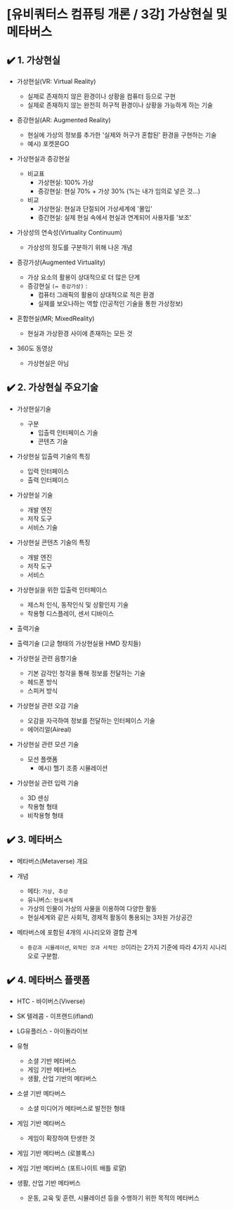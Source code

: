 # [유비쿼터스 컴퓨팅 개론 / 3강] 가상현실 및 메타버스

## ✔️ 1. 가상현실

- 가상현실(VR: Virtual Reality)
  - 실제로 존재하지 않은 환경이나 상황을 컴퓨터 등으로 구현
  - 실제로 존재하지 않는 완전히 허구적 환경이나 상황을 가능하게 하는 기술

- 증강현실(AR: Augmented Reality)
  - 현실에 가상의 정보를 추가한 '실제와 허구가 혼합된' 환경을 구현하는 기술
  - 예시) 포켓몬GO

- 가상현실과 증강현실
  - 비교표
    - 가상현실: 100% 가상
    - 증강현실: 현실 70% + 가상 30% (%는 내가 임의로 넣은 것...)
  - 비교
    - 가상현실: 현실과 단절되어 가상세계에 '몰입'
    - 증간현실: 실제 현실 속에서 현실과 연계되어 사용자를 '보조'

- 가상성의 연속성(Virtuality Continuum)
  - 가상성의 정도를 구분하기 위해 나온 개념

- 증강가상(Augmented Virtuality)
  - 가상 요소의 활용이 상대적으로 더 많은 단계
  - 증강현실 `(↔️ 증강가상)` : 
    - 컴퓨터 그래픽의 활용이 상대적으로 적은 환경 
    - 실제를 보오나하는 역할 (인공적인 기술을 통한 가상정보)

- 혼합현실(MR; MixedReality)
  - 현실과 가상환경 사이에 존재하는 모든 것

- 360도 동영상
  - 가상현실은 아님

## ✔️ 2. 가상현실 주요기술

- 가상현실기술
  - 구분
    - 입출력 인터페이스 기술
    - 콘텐츠 기술

- 가상현실 입출력 기술의 특징
  - 입력 인터페이스
  - 출력 인터페이스

- 가상현실 기술
  - 개발 엔진
  - 저작 도구
  - 서비스 기술

- 가상현실 콘텐츠 기술의 특징
  - 개발 엔진
  - 저작 도구
  - 서비스

- 가상현실을 위한 입출력 인터페이스
  - 제스처 인식, 동작인식 및 상황인지 기술
  - 착용형 디스플레이, 센서 디바이스

- 출력기술

- 출력기술 (고글 형태의 가상현실용 HMD 장치들)

- 가상현실 관련 음향기술
  - 기본 감각인 청각을 통해 정보를 전달하는 기술
  - 헤드폰 방식
  - 스피커 방식
  
- 가상현실 관련 오감 기술
  - 오감을 자극하여 정보를 전달하는 인터페이스 기술
  - 에어리얼(Aireal)

- 가상현실 관련 모션 기술
  - 모션 플랫폼
    - 예시) 헬기 조종 시뮬레이션

- 가상현실 관련 입력 기술
  - 3D 센싱
  - 착용형 형태
  - 비착용형 형태

## ✔️ 3. 메타버스

- 메타버스(Metaverse) 개요

- 개념
  - 메타: `가상, 추상`
  - 유니버스: `현실세계`
  - 가상의 인물이 가상의 사물을 이용하여 다양한 활동
  - 현실세계와 같은 사회적, 경제적 활동이 통용되는 3차원 가상공간

- 메타버스에 포함된 4개의 시나리오와 결합 관계
  - `증강과 시뮬레이션`, `외적인 것과 사적인 것`이라는 2가지 기준에 따라 4가지 시나리오로 구분함.

## ✔️ 4. 메타버스 플랫폼

- HTC - 바이버스(Viverse)
- SK 텔레콤 - 이프랜드(ifland)
- LG유플러스 - 아이돌라이브

- 유형
  - 소셜 기반 메타버스
  - 게임 기반 메타버스
  - 생활, 산업 기반의 메타버스

- 소셜 기반 메타버스
  - 소셜 미디어가 메타버스로 발전한 형태
  
- 게임 기반 메타버스
  - 게임이 확장하여 탄생한 것

- 게임 기반 메타버스 (로블록스)
- 게임 기반 메타버스 (포트나이트 배틀 로얄)

- 생활, 산업 기반 메타버스
  - 운동, 교육 및 훈련, 시뮬레이션 등을 수행하기 위한 목적의 메타버스


